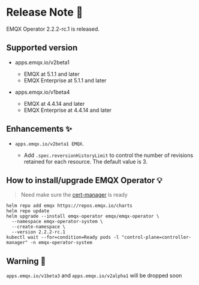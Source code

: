 # Release Note 🍻

EMQX Operator 2.2.2-rc.1 is released.

## Supported version
+ apps.emqx.io/v2beta1

  + EMQX at 5.1.1 and later
  + EMQX Enterprise at 5.1.1 and later

+ apps.emqx.io/v1beta4

  + EMQX at 4.4.14 and later
  + EMQX Enterprise at 4.4.14 and later

## Enhancements ✨

+ `apps.emqx.io/v2beta1 EMQX`.

  + Add `.spec.reversionHistoryLimit` to control the number of revisions retained for each resource. The default value is 3.

## How to install/upgrade EMQX Operator 💡

> Need make sure the [cert-manager](https://cert-manager.io/) is ready

```
helm repo add emqx https://repos.emqx.io/charts
helm repo update
helm upgrade --install emqx-operator emqx/emqx-operator \
  --namespace emqx-operator-system \
  --create-namespace \
  --version 2.2.2-rc.1
kubectl wait --for=condition=Ready pods -l "control-plane=controller-manager" -n emqx-operator-system
```

## Warning 🚨
`apps.emqx.io/v1beta3` and `apps.emqx.io/v2alpha1` will be dropped soon
